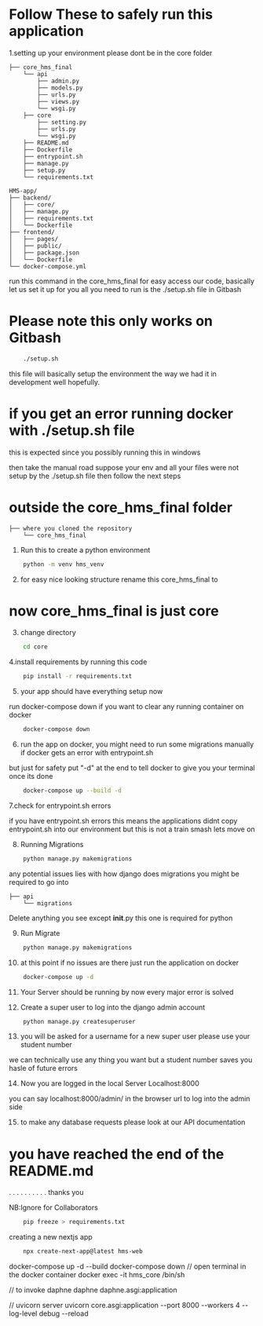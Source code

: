 # Follow These to safely run this application

1.setting up your environment
please dont be in the core folder

```plaintext
├── core_hms_final
    └── api
        ├── admin.py
        ├── models.py
        ├── urls.py
        ├── views.py
        └── wsgi.py
    ├── core
        ├── setting.py
        ├── urls.py
        └── wsgi.py
    ├── README.md
    ├── Dockerfile
    ├── entrypoint.sh
    ├── manage.py
    ├── setup.py
    └── requirements.txt

HMS-app/
├── backend/
│   ├── core/
│   ├── manage.py
│   ├── requirements.txt
│   └── Dockerfile
├── frontend/
│   ├── pages/
│   ├── public/
│   ├── package.json
│   └── Dockerfile
└── docker-compose.yml
```

run this command in the core_hms_final
for easy access our code, basically let us set it up for you
all you need to run is the ./setup.sh file in Gitbash
# Please note this only works on Gitbash

```bash
    ./setup.sh
```

this file will basically setup the environment the way we had it in development 
well hopefully.

# if you get an error running docker with ./setup.sh file

this is expected since you possibly running this in windows

then take the manual road
suppose your env and all your files were not setup by the ./setup.sh file 
then follow the next steps

# outside the core_hms_final folder

```plaintext
├── where you cloned the repository
    └── core_hms_final
```

1. Run this to create a python environment
```bash
    python -m venv hms_venv
```

2. for easy nice looking structure rename this core_hms_final to

# now core_hms_final is just core

3. change directory

```bash
    cd core
```

4.install requirements by running this code

```bash
    pip install -r requirements.txt
```
5. your app should have everything setup now

run docker-compose down if you want to clear any running container on docker

```bash
    docker-compose down
```

6. run the app on docker, you might need to run some migrations manually if docker gets an error with entrypoint.sh

but just for safety put "-d" at the end to tell docker to give you your terminal once its done

```bash
    docker-compose up --build -d
```

7.check for entrypoint.sh errors

if you have entrypoint.sh errors this means the applications didnt copy entrypoint.sh into our environment
but this is not a train smash lets move on

8. Running Migrations

```bash
    python manage.py makemigrations
```

any potential issues lies with how django does migrations you might be required to go into 

```plaintext
├── api
    └── migrations
```

Delete anything you see except __init__.py this one is required for python


9. Run Migrate

```bash
    python manage.py makemigrations
```

10. at this point if no issues are there just run the application on docker

```bash
    docker-compose up -d 
```

11. Your Server should be running by now every major error is solved

12. Create a super user to log into the django admin account

```bash
    python manage.py createsuperuser
```

13. you will be asked for a username for a new super user please use your student number

we can technically use any thing you want but a student number saves you hasle of future errors

14. Now you are logged in the local Server Localhost:8000

you can say localhost:8000/admin/ in the browser url to log into the admin side

15. to make any database requests please look at our API documentation

# you have reached the end of the README.md

.
.
.
.
.
.
.
.
.
.
thanks you

NB:Ignore for Collaborators

```bash
    pip freeze > requirements.txt
```

creating a new nextjs app

```bash
    npx create-next-app@latest hms-web
```

docker-compose up -d --build
docker-compose down
// open terminal in the docker container
docker exec -it hms_core /bin/sh

// to invoke daphne
daphne daphne.asgi:application

// uvicorn server
uvicorn core.asgi:application --port 8000 --workers 4 --log-level debug --reload
